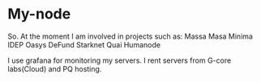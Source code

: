 # My-node

So. 
At the moment I am involved in projects such as:
Massa
Masa
Minima
IDEP
Oasys
DeFund
Starknet
Quai
Humanode

I use grafana for monitoring my servers.
I rent servers from G-core labs(Cloud) and PQ hosting.
